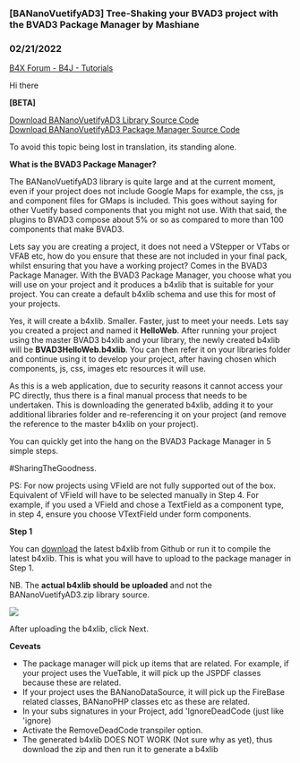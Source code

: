 ### [BANanoVuetifyAD3] Tree-Shaking your BVAD3 project with the BVAD3 Package Manager by Mashiane
### 02/21/2022
[B4X Forum - B4J - Tutorials](https://www.b4x.com/android/forum/threads/138417/)

Hi there  
  
**[BETA]**  
  
[Download BANanoVuetifyAD3 Library Source Code](https://github.com/Mashiane/BANanoVuetifyAD3/blob/main/Library/BANanoVuetifyAD3.zip)  
[Download BANanoVuetifyAD3 Package Manager Source Code](https://github.com/Mashiane/BANanoVuetifyAD3/blob/main/Mashy%20Teaches%20BANanoVuetifyAD3/BVAD3PackageManager.zip)  
  
To avoid this topic being lost in translation, its standing alone.  
  
**What is the BVAD3 Package Manager?**  
  
The BANanoVuetifyAD3 library is quite large and at the current moment, even if your project does not include Google Maps for example, the css, js and component files for GMaps is included. This goes without saying for other Vuetify based components that you might not use. With that said, the plugins to BVAD3 compose about 5% or so as compared to more than 100 components that make BVAD3.  
  
Lets say you are creating a project, it does not need a VStepper or VTabs or VFAB etc, how do you ensure that these are not included in your final pack, whilst ensuring that you have a working project? Comes in the BVAD3 Package Manager. With the BVAD3 Package Manager, you choose what you will use on your project and it produces a b4xlib that is suitable for your project. You can create a default b4xlib schema and use this for most of your projects.  
  
Yes, it will create a b4xlib. Smaller. Faster, just to meet your needs. Lets say you created a project and named it **HelloWeb**. After running your project using the master BVAD3 b4xlib and your library, the newly created b4xlib will be **BVAD3HelloWeb.b4xlib**. You can then refer it on your libraries folder and continue using it to develop your project, after having chosen which components, js, css, images etc resources it will use.  
  
As this is a web application, due to security reasons it cannot access your PC directly, thus there is a final manual process that needs to be undertaken. This is downloading the generated b4xlib, adding it to your additional libraries folder and re-referencing it on your project (and remove the reference to the master b4xlib on your project).  
  
You can quickly get into the hang on the BVAD3 Package Manager in 5 simple steps.  
  
#SharingTheGoodness.  
  
PS: For now projects using VField are not fully supported out of the box. Equivalent of VField will have to be selected manually in Step 4. For example, if you used a VField and chose a TextField as a component type, in step 4, ensure you choose VTextField under form components.  
  
**Step 1**  
  
You can [download](https://github.com/Mashiane/BANanoVuetifyAD3/blob/main/External%20Libraries/BANanoVuetifyAD3.b4xlib) the latest b4xlib from Github or run it to compile the latest b4xlib. This is what you will have to upload to the package manager in Step 1.  
  
NB. The **actual b4xlib should be uploaded** and not the BANanoVuetifyAD3.zip library source.  
  
![](https://www.b4x.com/android/forum/attachments/125468)  
  
After uploading the b4xlib, click Next.  
  
**Ceveats**  
  

- The package manager will pick up items that are related. For example, if your project uses the VueTable, it will pick up the JSPDF classes because these are related.
- If your project uses the BANanoDataSource, it will pick up the FireBase related classes, BANanoPHP classes etc as these are related.
- In your subs signatures in your Project, add 'IgnoreDeadCode (just like 'ignore)
- Activate the RemoveDeadCode transpiler option.
- The generated b4xlib DOES NOT WORK (Not sure why as yet), thus download the zip and then run it to generate a b4xlib